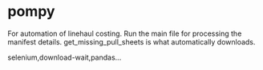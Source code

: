 # pompy
For automation of linehaul costing. Run the main file for processing the manifest details. get_missing_pull_sheets is what automatically downloads.

selenium,download-wait,pandas...
